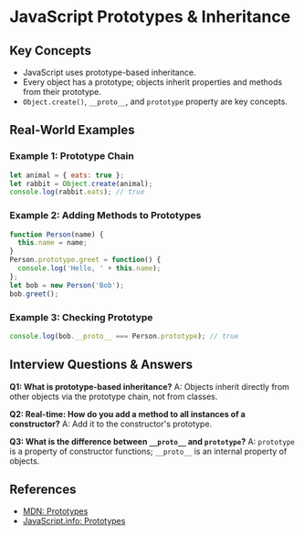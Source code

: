 # JavaScript Prototypes & Inheritance

## Key Concepts
- JavaScript uses prototype-based inheritance.
- Every object has a prototype; objects inherit properties and methods from their prototype.
- `Object.create()`, `__proto__`, and `prototype` property are key concepts.

## Real-World Examples

### Example 1: Prototype Chain
```javascript
let animal = { eats: true };
let rabbit = Object.create(animal);
console.log(rabbit.eats); // true
```

### Example 2: Adding Methods to Prototypes
```javascript
function Person(name) {
  this.name = name;
}
Person.prototype.greet = function() {
  console.log('Hello, ' + this.name);
};
let bob = new Person('Bob');
bob.greet();
```

### Example 3: Checking Prototype
```javascript
console.log(bob.__proto__ === Person.prototype); // true
```

## Interview Questions & Answers

**Q1: What is prototype-based inheritance?**
A: Objects inherit directly from other objects via the prototype chain, not from classes.

**Q2: Real-time: How do you add a method to all instances of a constructor?**
A: Add it to the constructor's prototype.

**Q3: What is the difference between `__proto__` and `prototype`?**
A: `prototype` is a property of constructor functions; `__proto__` is an internal property of objects.

## References
- [MDN: Prototypes](https://developer.mozilla.org/en-US/docs/Learn/JavaScript/Objects/Object_prototypes)
- [JavaScript.info: Prototypes](https://javascript.info/prototype-inheritance)

